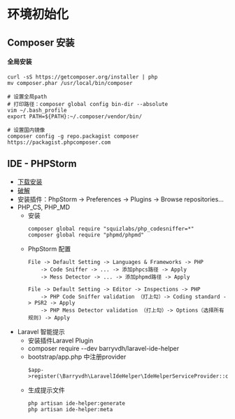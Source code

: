 # 环境初始化

## Composer 安装
#### 全局安装
````
curl -sS https://getcomposer.org/installer | php
mv composer.phar /usr/local/bin/composer

# 设置全局path
# 打印路径：composer global config bin-dir --absolute
vim ~/.bash_profile
export PATH=${PATH}:~/.composer/vendor/bin/

# 设置国内镜像
composer config -g repo.packagist composer https://packagist.phpcomposer.com
````

## IDE - PHPStorm
- [下载安装](https://www.jetbrains.com/phpstorm/)
- [破解](http://idea.lanyus.com/)
- 安装插件：PhpStorm -> Preferences -> Plugins -> Browse repositories...
- PHP_CS, PHP_MD
    - 安装
        ````
        composer global require "squizlabs/php_codesniffer=*"
        composer global require "phpmd/phpmd"
        ````
    - PhpStorm 配置
        ````
        File -> Default Setting -> Languages & Frameworks -> PHP
            -> Code Sniffer -> ... -> 添加phpcs路径 -> Apply
            -> Mess Detector -> ... -> 添加phpmd路径 -> Apply
        
        File -> Default Setting -> Editor -> Inspections -> PHP
            -> PHP Code Sniffer validation （打上勾）-> Coding standard -> PSR2 -> Apply
            -> PHP Mess Detector validation （打上勾）-> Options（选择所有规则) -> Apply
        ````
- Laravel 智能提示
    - 安装插件Laravel Plugin
    - composer require --dev barryvdh/laravel-ide-helper
    - bootstrap/app.php 中注册provider
        ````
        $app->register(\Barryvdh\LaravelIdeHelper\IdeHelperServiceProvider::class);
        ````
    - 生成提示文件
        ````
        php artisan ide-helper:generate
        php artisan ide-helper:meta
        ````